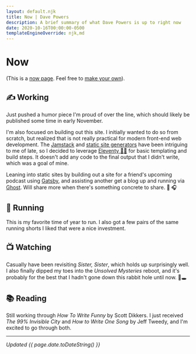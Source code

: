 ```yaml
---
layout: default.njk
title: Now | Dave Powers
description: A brief summary of what Dave Powers is up to right now
date: 2020-10-16T00:00:00-0500
templateEngineOverride: njk,md
---
```


# Now

(This is a [now page](https://nownownow.com/about). Feel free to [make your own](https://nownownow.com/about)).

## ✍️ Working

Just pushed a humor piece I'm proud of over the line, which should likely be published some time in early November.

I'm also focused on building out this site. I initially wanted to do so from scratch, but realized that is not really practical for modern front-end web development. The [Jamstack](https://jamstack.org/) and [static site generators](https://www.staticgen.com/) have been intriguing to me of late, so I decided to leverage [Eleventy 🎈🐀](https://www.11ty.dev/) for basic templating and build steps. It doesn't add any code to the final output that I didn't write, which was a goal of mine.

Leaning into static sites by building out a site for a friend's upcoming podcast using [Gatsby](https://www.gatsbyjs.org/), and assisting another get a blog up and running via [Ghost](https://ghost.org/). Will share more when there's something concrete to share. 📰 🎧

## 👟 Running

This is my favorite time of year to run. I also got a few pairs of the same running shorts I liked that were a nice investment.

## 📺 Watching

Casually have been revisiting _Sister, Sister_, which holds up surprisingly well. I also finally dipped my toes into the _Unsolved Mysteries_ reboot, and it's probably for the best that I hadn't gone down this rabbit hole until now. 🐰🕳

## 📚 Reading

Still working through _How To Write Funny_ by Scott Dikkers. I just received _The 99% Invisible City_ and _How to Write One Song_ by Jeff Tweedy, and I'm excited to go through both.

---

_Updated {{ page.date.toDateString() }}_
